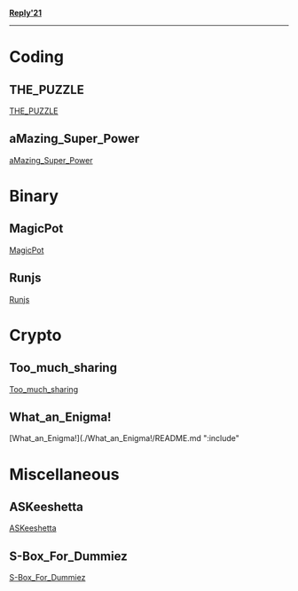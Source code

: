 **[Reply<Challenges/>'21](https://challenges.reply.com)**

---

# Coding

## THE_PUZZLE

[THE_PUZZLE](./THE_PUZZLE/README.md ":include")

## aMazing_Super_Power

[aMazing_Super_Power](./aMazing_Super_Power/README.md ":include")

# Binary

## MagicPot

[MagicPot](./MagicPot/README.md ":include")

## Runjs

[Runjs](./Runjs/README.md ":include")

# Crypto

## Too_much_sharing

[Too_much_sharing](./Too_much_sharing/README.md ":include")

## What_an_Enigma!

[What_an_Enigma!](./What_an_Enigma!/README.md ":include"

# Miscellaneous

## ASKeeshetta

[ASKeeshetta](./ASKeeshetta/README.md ":include")

## S-Box_For_Dummiez

[S-Box_For_Dummiez](./S-Box_For_Dummiez/README.md ":include")
